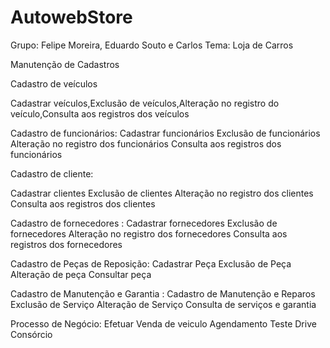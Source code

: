 # AutowebStore
Grupo: Felipe Moreira, Eduardo Souto e Carlos 
Tema: Loja de Carros

Manutenção de Cadastros

Cadastro de veículos

Cadastrar veículos,Exclusão de veículos,Alteração no registro do veículo,Consulta aos registros dos veículos

Cadastro de funcionários:
Cadastrar funcionários
Exclusão de funcionários
Alteração no registro dos funcionários
Consulta aos registros dos funcionários

Cadastro de cliente:

  Cadastrar clientes
  Exclusão de clientes
  Alteração no registro dos clientes
  Consulta aos registros dos clientes

Cadastro de fornecedores :
Cadastrar fornecedores
Exclusão de fornecedores
Alteração no registro dos fornecedores
Consulta aos registros dos fornecedores

Cadastro de Peças de Reposição:
  Cadastrar Peça
  Exclusão de Peça
  Alteração de peça
  Consultar peça

Cadastro de Manutenção e Garantia :
  Cadastro de Manutenção e Reparos
  Exclusão de Serviço
  Alteração de Serviço
  Consulta de serviços e garantia


Processo de Negócio:
  Efetuar Venda de veiculo
  Agendamento Teste Drive
  Consórcio
